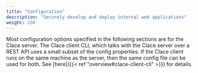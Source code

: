 ```yaml
---
title: "Configuration"
description: "Securely develop and deploy internal web applications"
weight: 200
---
```


Most configuration options specified in the following sections are for the Clace server. The Clace client CLI, which talks with the Clace server over a REST API uses a small subset of the config properties. If the Clace client runs on the same machine as the server, then the same config file can be used for both. See [here]({{< ref "overview#clace-client-cli" >}}) for details.

